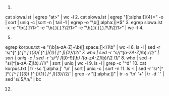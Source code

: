 1.
cat slowa.lst | egrep "at\>" | wc -l
2.
cat slowa.lst | egrep "[[:alpha:]]{4}\>" -o | sort | uniq -c |sort -n | tail -1 | egrep -o "\b[[:alpha:]]+$"
3.
egrep slowa.lst -x -e "\b(.).?\1\>" -e "\b(.)(.).?\2\1\>" -e "\b(.)(.)(.).?\3\2\1\>" | wc -l
4.

5.
egrep korpus.txt -e "(\b[a-zA-Z]+\b)[[:space:]]\<\1\b" | wc -l
6.
ls -l | sed -r 's/^[^ ]*( *[^ ]* ){3}( *[^ ]*){1}( *[^ ]*){2}/\2/'
7.
who | sed -r "s/(^[a-zA-Z]*\b).*/\1/" | sort | uniq -c | sed -r 's/^[ ]*([0-9]*\b) ([a-zA-Z]*\b)/\2 \1/'
8.
who | sed -r "s/(^[a-zA-Z]*\b).*/\1/" | sort | uniq | wc -l
9.
ls -l | grep -c "^d"
10.
cat korpus.txt | tr -sc '[:alpha:]' '\n' | sort | uniq -c | sort -n
11.
ls -l | sed -r 's/^[^ ]*( *[^ ]* ){3}( *[^ ]*){1}( *[^ ]*){3}/\2/' | grep -v "[[:alpha:]]" | tr -s '\n' '+' | tr -d ' ' | sed 's/.$/\n/' | bc

12.

